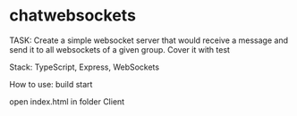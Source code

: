 # chatwebsockets

TASK:
Create a simple websocket server that would receive a message and send it to all websockets of a given group.
Cover it with test

Stack: TypeScript, Express, WebSockets

How to use:
build
start

open index.html in folder Client
